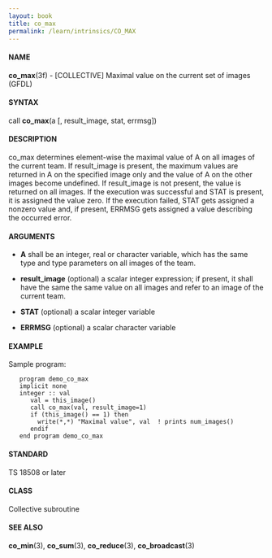 ```yaml
---
layout: book
title: co_max
permalink: /learn/intrinsics/CO_MAX
---
```

#### NAME

__co\_max__(3f) - \[COLLECTIVE\] Maximal value on the current set of images
(GFDL)

#### SYNTAX

call __co\_max__(a \[, result\_image, stat, errmsg\])

#### DESCRIPTION

co\_max determines element-wise the maximal value of A on all images of
the current team. If result\_image is present, the maximum values are
returned in A on the specified image only and the value of A on the
other images become undefined. If result\_image is not present, the
value is returned on all images. If the execution was successful and
STAT is present, it is assigned the value zero. If the execution failed,
STAT gets assigned a nonzero value and, if present, ERRMSG gets assigned
a value describing the occurred error.

#### ARGUMENTS

  - __A__
    shall be an integer, real or character variable, which has the same
    type and type parameters on all images of the team.

  - __result\_image__
    (optional) a scalar integer expression; if present, it shall have
    the same the same value on all images and refer to an image of the
    current team.

  - __STAT__
    (optional) a scalar integer variable

  - __ERRMSG__
    (optional) a scalar character variable

#### EXAMPLE

Sample program:

```
   program demo_co_max
   implicit none
   integer :: val
      val = this_image()
      call co_max(val, result_image=1)
      if (this_image() == 1) then
        write(*,*) "Maximal value", val  ! prints num_images()
      endif
   end program demo_co_max
```

#### STANDARD

TS 18508 or later

#### CLASS

Collective subroutine

#### SEE ALSO

__co\_min__(3), __co\_sum__(3), __co\_reduce__(3), __co\_broadcast__(3)
